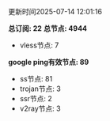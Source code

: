更新时间2025-07-14 12:01:16

**总订阅: 22**
**总节点: 4944**
- vless节点: 7

**google ping有效节点: 89**
- ss节点: 81
- trojan节点: 3
- ssr节点: 2
- v2ray节点: 3
